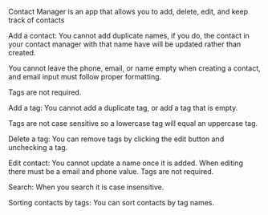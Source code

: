 Contact Manager is an app that allows you to add, delete, edit, and keep track of contacts

Add a contact:
You cannot add duplicate names, if you do, the contact in your contact manager with that name have will be updated rather than created.

You cannot leave the phone, email, or name empty when creating a contact, and email input must follow proper formatting.

Tags are not required.

Add a tag:
You cannot add a duplicate tag, or add a tag that is empty.

Tags are not case sensitive so a lowercase tag will equal an uppercase tag.

Delete a tag:
You can remove tags by clicking the edit button and unchecking a tag.

Edit contact:
You cannot update a name once it is added.
When editing there must be a email and phone value.
Tags are not required.

Search:
When you search it is case insensitive.

Sorting contacts by tags:
You can sort contacts by tag names.
